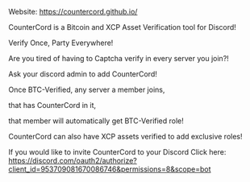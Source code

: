 Website: https://countercord.github.io/

CounterCord is a Bitcoin and XCP Asset Verification tool for Discord!

Verify Once, Party Everywhere!

Are you tired of having to Captcha verify in every server you join?!

Ask your discord admin to add CounterCord!

Once BTC-Verified, any server a member joins,

that has CounterCord in it,

that member will automatically get BTC-Verified role!


CounterCord can also have XCP assets verified to add exclusive roles!

If you would like to invite CounterCord to your Discord
Click here: https://discord.com/oauth2/authorize?client_id=953709081670086746&permissions=8&scope=bot
